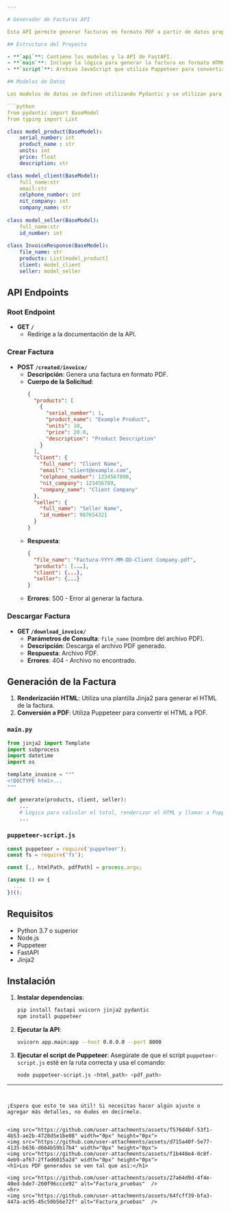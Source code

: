 ```yaml
---

# Generador de Facturas API

Esta API permite generar facturas en formato PDF a partir de datos proporcionados en formato JSON. Utiliza FastAPI para gestionar las peticiones y Puppeteer para convertir plantillas HTML a PDF.

## Estructura del Proyecto

- **`api`**: Contiene los modelos y la API de FastAPI.
- **`main`**: Incluye la lógica para generar la factura en formato HTML y convertirla a PDF utilizando Puppeteer.
- **`script`**: Archivo JavaScript que utiliza Puppeteer para convertir HTML a PDF.

## Modelos de Datos

Los modelos de datos se definen utilizando Pydantic y se utilizan para validar las solicitudes de entrada y las respuestas de la API.

```python
from pydantic import BaseModel
from typing import List

class model_product(BaseModel):
    serial_number: int
    product_name : str
    units: int
    price: float 
    description: str

class model_client(BaseModel):
    full_name:str
    email:str
    celphone_number: int
    nit_company: int
    company_name: str
    
class model_seller(BaseModel):
    full_name:str
    id_number: int 
    
class InvoiceResponse(BaseModel):
    file_name: str
    products: List[model_product]
    client: model_client
    seller: model_seller
```

## API Endpoints

### Root Endpoint

- **GET `/`**
  - Redirige a la documentación de la API.

### Crear Factura

- **POST `/created/invoice/`**
  - **Descripción**: Genera una factura en formato PDF.
  - **Cuerpo de la Solicitud**: 
    ```json
    {
      "products": [
        {
          "serial_number": 1,
          "product_name": "Example Product",
          "units": 10,
          "price": 20.0,
          "description": "Product Description"
        }
      ],
      "client": {
        "full_name": "Client Name",
        "email": "client@example.com",
        "celphone_number": 1234567890,
        "nit_company": 123456789,
        "company_name": "Client Company"
      },
      "seller": {
        "full_name": "Seller Name",
        "id_number": 987654321
      }
    }
    ```
  - **Respuesta**: 
    ```json
    {
      "file_name": "Factura-YYYY-MM-DD-Client Company.pdf",
      "products": [...],
      "client": {...},
      "seller": {...}
    }
    ```
  - **Errores**: 500 - Error al generar la factura.

### Descargar Factura

- **GET `/download_invoice/`**
  - **Parámetros de Consulta**: `file_name` (nombre del archivo PDF).
  - **Descripción**: Descarga el archivo PDF generado.
  - **Respuesta**: Archivo PDF.
  - **Errores**: 404 - Archivo no encontrado.

## Generación de la Factura

1. **Renderización HTML**: Utiliza una plantilla Jinja2 para generar el HTML de la factura.
2. **Conversión a PDF**: Utiliza Puppeteer para convertir el HTML a PDF.

### `main.py`

```python
from jinja2 import Template
import subprocess
import datetime
import os

template_invoice = """
<!DOCTYPE html>...
"""

def generate(products, client, seller):
    ...
    # Lógica para calcular el total, renderizar el HTML y llamar a Puppeteer
    ...
```

### `puppeteer-script.js`

```javascript
const puppeteer = require('puppeteer');
const fs = require('fs');

const [,, htmlPath, pdfPath] = process.argv;

(async () => {
  ...
})();
```

## Requisitos

- Python 3.7 o superior
- Node.js
- Puppeteer
- FastAPI
- Jinja2

## Instalación

1. **Instalar dependencias**:
   ```bash
   pip install fastapi uvicorn jinja2 pydantic
   npm install puppeteer
   ```

2. **Ejecutar la API**:
   ```bash
   uvicorn app.main:app --host 0.0.0.0 --port 8000
   ```

3. **Ejecutar el script de Puppeteer**:
   Asegúrate de que el script `puppeteer-script.js` esté en la ruta correcta y usa el comando:
   ```bash
   node puppeteer-script.js <html_path> <pdf_path>
   ```

---
```


¡Espero que esto te sea útil! Si necesitas hacer algún ajuste o agregar más detalles, no dudes en decírmelo.


<img src="https://github.com/user-attachments/assets/f576d4bf-53f1-4b53-ae2b-4728d5e1be08" width="0px" height="0px">
<img src="https://github.com/user-attachments/assets/d715a40f-5e77-4135-b636-d664b59b17b4" width="0px" height="0px">
<img src="https://github.com/user-attachments/assets/f1b448e4-0c8f-4eb9-af67-2ffad6015a2d" width="0px" height="0px">
<h1>Los PDF generados se ven tal que asi:</h1>

<img src="https://github.com/user-attachments/assets/27a64d9d-4f4e-40ed-bde7-260f96ccce92" alt="Factura_pruebas"  />
<hr>
<img src="https://github.com/user-attachments/assets/64fcff39-bfa3-447a-ac95-45c50b56e72f" alt="Factura_pruebas"  />



